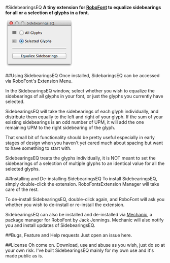 #SidebearingsEQ
**A tiny extension for [RoboFont](http://doc.robofont.com/) to equalize sidebearings for all or a selection of glyphs in a font.**


![SidebearingsEQ Screenshot](screenshot.png)
 


##Using SidebearingsEQ
Once installed, SidebaringsEQ can be accessed via RoboFont's Extension Menu.

In the SidebearingsEQ window, select whether you wish to equalize the sidebearings of all glyphs in your font, or just the glyphs you currently have selected.

SidebearingsEQ will take the sidebearings of each glyph individually, and distribute them equally to the left and right of your glyph. If the sum of your existing sidebearings is an odd number of UPM, it will add the one remaining UPM to the right sidebearing of the glyph.

That small bit of functionality should be pretty useful especially in early stages of design when you haven't yet cared much about spacing but want to have something to start with.

SidebearingsEQ treats the glyphs individually, it is NOT meant to set the sidebearings of a selection of multiple glyphs to an identical value for all the selected glyphs.


##Installing and De-installing SidebearingsEQ
To install SidebearingsEQ, simply double-click the extension. RoboFontsExtension Manager will take care of the rest. 

To de-install SidebearingsEQ, double-click again, and RoboFont will ask you whether you wish to de-install or re-install the extension.

SidebearingsEQ can also be installed and de-installed via [Mechanic](https://github.com/jackjennings/Mechanic), a package manager for RoboFont by Jack Jennings. Mechanic will also notify you and install updates of SidebearingsEQ.


##Bugs, Feature and Help requests
Just open an issue here.

##License
Oh come on. Download, use and abuse as you wish, just do so at your own risk. I've built SidebearingsEQ mainly for my own use and it's made public as is.